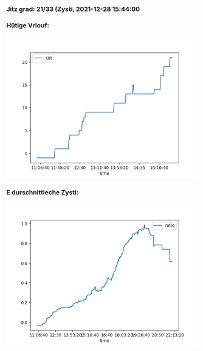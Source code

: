 ### Jitz grad: 21/33 (Zysti, 2021-12-28 15:44:00

### Hütige Vrlouf:
![Graph](Today.png)

### E durschnittleche Zysti:
![Graph](Zysti.png)